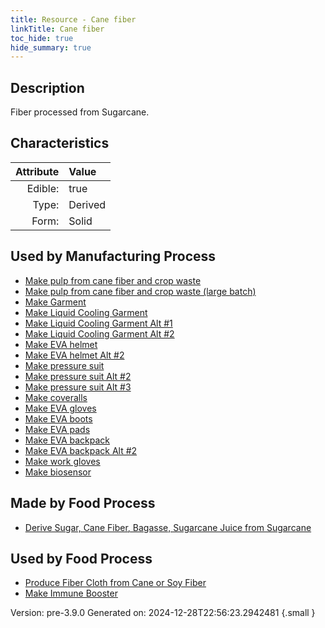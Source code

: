 ```yaml
---
title: Resource - Cane fiber
linkTitle: Cane fiber
toc_hide: true
hide_summary: true
---
```


## Description
Fiber processed from Sugarcane.

## Characteristics

| Attribute      | Value |
|--------:|:------|
|Edible:|true|
|Type:|Derived|
|Form:|Solid|
 

## Used by Manufacturing Process

- [Make pulp from cane fiber and crop waste](/docs/definitions/process/make-pulp-from-cane-fiber-and-crop-waste)
- [Make pulp from cane fiber and crop waste (large batch)](/docs/definitions/process/make-pulp-from-cane-fiber-and-crop-waste--large-batch-)
- [Make Garment](/docs/definitions/process/make-garment)
- [Make Liquid Cooling Garment](/docs/definitions/process/make-liquid-cooling-garment)
- [Make Liquid Cooling Garment Alt #1](/docs/definitions/process/make-liquid-cooling-garment-alt--1)
- [Make Liquid Cooling Garment Alt #2](/docs/definitions/process/make-liquid-cooling-garment-alt--2)
- [Make EVA helmet](/docs/definitions/process/make-eva-helmet)
- [Make EVA helmet Alt #2](/docs/definitions/process/make-eva-helmet-alt--2)
- [Make pressure suit](/docs/definitions/process/make-pressure-suit)
- [Make pressure suit Alt #2](/docs/definitions/process/make-pressure-suit-alt--2)
- [Make pressure suit Alt #3](/docs/definitions/process/make-pressure-suit-alt--3)
- [Make coveralls](/docs/definitions/process/make-coveralls)
- [Make EVA gloves](/docs/definitions/process/make-eva-gloves)
- [Make EVA boots](/docs/definitions/process/make-eva-boots)
- [Make EVA pads](/docs/definitions/process/make-eva-pads)
- [Make EVA backpack](/docs/definitions/process/make-eva-backpack)
- [Make EVA backpack Alt #2](/docs/definitions/process/make-eva-backpack-alt--2)
- [Make work gloves](/docs/definitions/process/make-work-gloves)
- [Make biosensor](/docs/definitions/process/make-biosensor)


## Made by Food Process

- [Derive Sugar, Cane Fiber, Bagasse, Sugarcane Juice from Sugarcane](/docs/definitions/food/derive-sugar--cane-fiber--bagasse--sugarcane-juice-from-sugarcane)

    
## Used by Food Process

- [Produce Fiber Cloth from Cane or Soy Fiber](/docs/definitions/food/produce-fiber-cloth-from-cane-or-soy-fiber)
- [Make Immune Booster](/docs/definitions/food/make-immune-booster)


Version: pre-3.9.0 Generated on: 2024-12-28T22:56:23.2942481
{.small }
